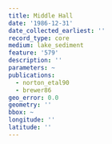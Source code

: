 ```yaml
---
title: Middle Hall
date: '1986-12-31'
date_collected_earliest: ''
record_type: core
medium: lake_sediment
feature: '579'
description: ''
parameters: ~
publications:
  - norton_etal90
  - brewer86
geo_error: 0.0
geometry: ''
bbox: ~
longitude: ''
latitude: ''
---
```

